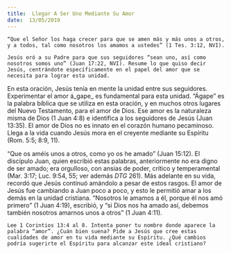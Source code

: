 ```yaml
---
title:  Llegar A Ser Uno Mediante Su Amor
date:  13/05/2019
---
```


`“Que el Señor los haga crecer para que se amen más y más unos a otros, y a todos, tal como nosotros los amamos a ustedes” (1 Tes. 3:12, NVI).`

`Jesús oró a su Padre para que sus seguidores “sean uno, así como nosotros somos uno” (Juan 17:22, NVI). Resume lo que quiso decir Jesús, centrándote específicamente en el papel del amor que se necesita para lograr esta unidad.`

En esta oración, Jesús tenía en mente la unidad entre sus seguidores. Experimentar el amor á_gape_ es fundamental para esta unidad. “Ágape” es la palabra bíblica que se utiliza en esta oración, y en muchos otros lugares del Nuevo Testamento, para el amor de Dios. Ese amor es la naturaleza misma de Dios (1 Juan 4:8) e identifica a los seguidores de Jesús (Juan 13:35). El amor de Dios no es innato en el corazón humano pecaminoso. Llega a la vida cuando Jesús mora en el creyente mediante su Espíritu (Rom. 5:5; 8:9, 11).

“Que os améis unos a otros, como yo os he amado” (Juan 15:12). El discípulo Juan, quien escribió estas palabras, anteriormente no era digno de ser amado; era orgulloso, con ansias de poder, crítico y temperamental (Mar. 3:17; Luc. 9:54, 55; ver además _DTG_ 261). Más adelante en su vida, recordó que Jesús continuó amándolo a pesar de estos rasgos. El amor de Jesús fue cambiando a Juan poco a poco, y esto le permitió amar a los demás en la unidad cristiana. “Nosotros le amamos a él, porque él nos amó primero” (1 Juan 4:19), escribió, y “si Dios nos ha amado así, debemos también nosotros amarnos unos a otros” (1 Juan 4:11).

`Lee 1 Corintios 13:4 al 8. Intenta poner tu nombre donde aparece la palabra “amor”. ¿Cuán bien suena? Pide a Jesús que cree estas cualidades de amor en tu vida mediante su Espíritu. ¿Qué cambios podría sugerirte el Espíritu para alcanzar este ideal cristiano?`
